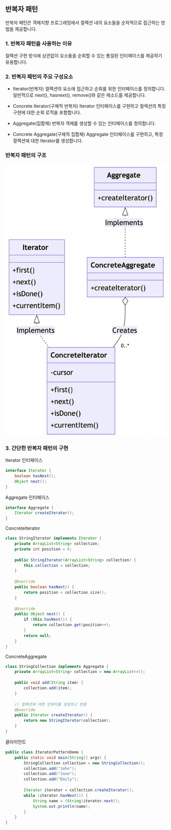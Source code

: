 ## 반복자 패턴
반복자 패턴은 객체지향 프로그래밍에서 컬랙션 내의 요소들을 순차적으로 접근하는 방법을 제공합니다.

### 1. 반복자 패턴을 사용하는 이유
컬랙션 구현 방식에 상관없이 요소들을 순회할 수 있는 통일된 인터페이스를 제공하기 유용합니다.


### 2. 반복자 패턴의 주요 구성요소
* Iterator(반복자)
컬랙션의 요소에 접근하고 순회를 위한 인터페이스를 정의합니다.
일반적으로 next(), hasnext(), remove()와 같은 메소드를 제공합니다.

* Concrete Iterator(구체적 반복자)
Iterator 인터페이스를 구현하고 컬렉션의 특정 구현에 대한 순회 로적을 포함합니다.

* Aggregate(집합체)
반복자 객체를 생성할 수 있는 인터페이스를 정의합니다.

* Concrete Aggregate(구체적 집합체)
Aggregate 인터페이스를 구현하고, 특정 컬렉션에 대한 Iterator를 생성합니다.

### 반복자 패턴의 구조
<img width="600" alt="image" src="image/iter1.png">

### 3. 간단한 반복자 패턴의 구현

Iterator 인터페이스
```java
interface Iterator {
    boolean hasNext();
    Object next();
}
```

Aggregate 인터페이스
```java
interface Aggregate {
    Iterator createIterator();
}
```

ConcreteIterator
```java
class StringIterator implements Iterator {
    private ArrayList<String> collection;
    private int position = 0;

    public StringIterator(ArrayList<String> collection) {
        this.collection = collection;
    }

    @Override
    public boolean hasNext() {
        return position < collection.size();
    }

    @Override
    public Object next() {
        if (this.hasNext()) {
            return collection.get(position++);
        }
        return null;
    }
}
```

ConcreteAggregate
```java
class StringCollection implements Aggregate {
    private ArrayList<String> collection = new ArrayList<>();

    public void add(String item) {
        collection.add(item);
    }

    // 컬렉션에 대한 반복자를 생성하고 반환
    @Override
    public Iterator createIterator() {
        return new StringIterator(collection);
    }
}
```

클라이언트
```java
public class IteratorPatternDemo {
    public static void main(String[] args) {
        StringCollection collection = new StringCollection();
        collection.add("John");
        collection.add("Jane");
        collection.add("Emily");

        Iterator iterator = collection.createIterator();
        while (iterator.hasNext()) {
            String name = (String)iterator.next();
            System.out.println(name);
        }
    }
}
```


